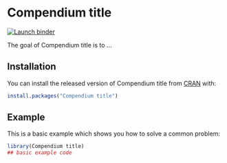 # Compendium title

<!-- badges: start -->
[![Launch binder](http://mybinder.org/badge.svg)](https://mybinder.org/v2/gh/karthik/binder-sdss/master)
<!-- badges: end -->

The goal of Compendium title is to ...

## Installation

You can install the released version of Compendium title from [CRAN](https://CRAN.R-project.org) with:

``` r
install.packages("Compendium title")
```

## Example

This is a basic example which shows you how to solve a common problem:

``` r
library(Compendium title)
## basic example code
```

